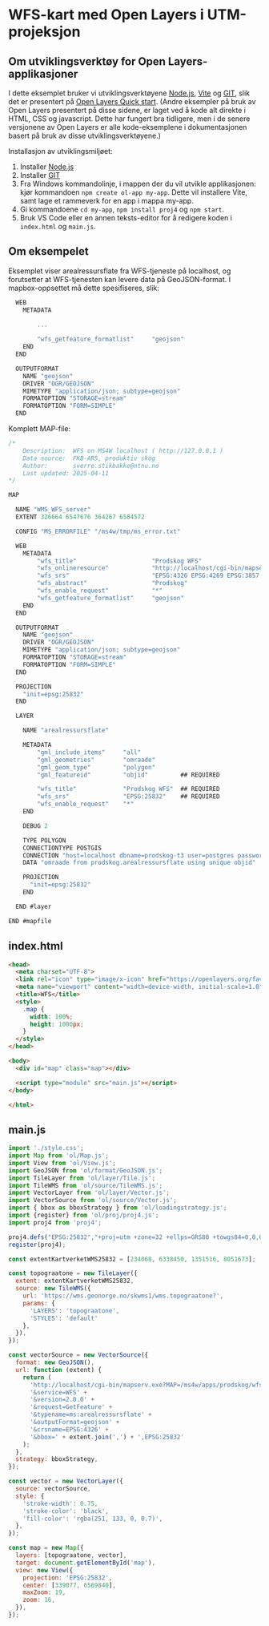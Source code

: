 # WFS-kart med Open Layers i UTM-projeksjon


## Om utviklingsverktøy for Open Layers-applikasjoner

I dette eksemplet bruker vi utviklingsverktøyene [Node.js](https://nodejs.org/en/about), [Vite](https://vite.dev/guide/) og [GIT](https://github.com/git-guides), slik det er presentert på [Open Layers Quick start](https://openlayers.org/doc/quickstart.html).
(Andre eksempler på bruk av Open Layers presentert på disse sidene, er laget ved å kode alt direkte i HTML, CSS og javascript. Dette har fungert bra tidligere, men i de senere versjonene av Open Layers er alle kode-eksemplene i dokumentasjonen basert på bruk av disse utviklingsverktøyene.)

Installasjon av utviklingsmiljøet:

1. Installer [Node.js](https://nodejs.org/en)
1. Installer [GIT](https://github.com/git-guides/install-git)
1. Fra Windows kommandolinje, i mappen der du vil utvikle applikasjonen: kjør kommandoen `npm create ol-app my-app`. Dette vil installere Vite, samt lage et rammeverk for en app i mappa my-app.
1. Gi kommandoene `cd my-app`, `npm install proj4` og `npm start`.
1. Bruk VS Code eller en annen teksts-editor for å redigere koden i `index.html` og `main.js`.

## Om eksempelet

Eksemplet viser arealressursflate fra WFS-tjeneste på localhost, og forutsetter at WFS-tjenesten kan levere data på GeoJSON-format. I mapbox-oppsettet må dette spesifiseres, slik:

```c
  WEB
    METADATA
        
        ...

        "wfs_getfeature_formatlist"     "geojson"
    END
  END
```

```c
  OUTPUTFORMAT
    NAME "geojson"
    DRIVER "OGR/GEOJSON"
    MIMETYPE "application/json; subtype=geojson"
    FORMATOPTION "STORAGE=stream"
    FORMATOPTION "FORM=SIMPLE"
  END
```

Komplett MAP-file:

```c
/*
    Description:  WFS on MS4W localhost ( http://127.0.0.1 )
    Data source:  FKB-AR5, produktiv skog
    Author:       sverre.stikbakke@ntnu.no
    Last updated: 2025-04-11
*/

MAP

  NAME "WMS_WFS_server"
  EXTENT 326664 6547676 364267 6584572

  CONFIG "MS_ERRORFILE" "/ms4w/tmp/ms_error.txt"

  WEB
    METADATA
        "wfs_title"                     "Prodskog WFS"                                                         ## REQUIRED
        "wfs_onlineresource"            "http://localhost/cgi-bin/mapserv.exe?MAP=/ms4w/apps/prodskog/wfs.map" ## Recommended
        "wfs_srs"                       "EPSG:4326 EPSG:4269 EPSG:3857 EPSG:25832 EPSG:25833"                  ## Recommended
        "wfs_abstract"                  "Prodskog"                                                             ## Recommended
        "wfs_enable_request"            "*"                                                                    ## REQUIRED
        "wfs_getfeature_formatlist"     "geojson"
    END
  END

  OUTPUTFORMAT
    NAME "geojson"
    DRIVER "OGR/GEOJSON"
    MIMETYPE "application/json; subtype=geojson"
    FORMATOPTION "STORAGE=stream"
    FORMATOPTION "FORM=SIMPLE"
  END

  PROJECTION
    "init=epsg:25832"
  END

  LAYER

    NAME "arealressursflate"

    METADATA      
        "gml_include_items"     "all"
        "gml_geometries"        "omraade"
        "gml_geom_type"         "polygon"
        "gml_featureid"         "objid"         ## REQUIRED

        "wfs_title"             "Prodskog WFS"  ## REQUIRED
        "wfs_srs"               "EPSG:25832"    ## REQUIRED
        "wfs_enable_request"    "*"
    END

    DEBUG 2

    TYPE POLYGON
    CONNECTIONTYPE POSTGIS
    CONNECTION "host=localhost dbname=prodskog-t3 user=postgres password=gulogulo port=5432" 
    DATA "omraade from prodskog.arealressursflate using unique objid"

    PROJECTION
      "init=epsg:25832"
    END

  END #layer

END #mapfile
```


## index.html

```html
<head>
  <meta charset="UTF-8">
  <link rel="icon" type="image/x-icon" href="https://openlayers.org/favicon.ico" />
  <meta name="viewport" content="width=device-width, initial-scale=1.0" />
  <title>WFS</title>
  <style>
    .map {
      width: 100%;
      height: 1000px;
    }
  </style>
</head>

<body>
  <div id="map" class="map"></div>

  <script type="module" src="main.js"></script>
</body>

</html>
```

## main.js

```js
import './style.css';
import Map from 'ol/Map.js';
import View from 'ol/View.js';
import GeoJSON from 'ol/format/GeoJSON.js';
import TileLayer from 'ol/layer/Tile.js';
import TileWMS from 'ol/source/TileWMS.js';
import VectorLayer from 'ol/layer/Vector.js';
import VectorSource from 'ol/source/Vector.js';
import { bbox as bboxStrategy } from 'ol/loadingstrategy.js';
import {register} from 'ol/proj/proj4.js';
import proj4 from 'proj4';

proj4.defs("EPSG:25832","+proj=utm +zone=32 +ellps=GRS80 +towgs84=0,0,0,0,0,0,0 +units=m +no_defs +type=crs");
register(proj4);

const extentKartverketWMS25832 = [234068, 6338450, 1351516, 8051673];

const topograatone = new TileLayer({
  extent: extentKartverketWMS25832,
  source: new TileWMS({
    url: 'https://wms.geonorge.no/skwms1/wms.topograatone?',
    params: {
      'LAYERS': 'topograatone',
      'STYLES': 'default'
    },
  }),
});

const vectorSource = new VectorSource({
  format: new GeoJSON(),
  url: function (extent) {
    return (
      'http://localhost/cgi-bin/mapserv.exe?MAP=/ms4w/apps/prodskog/wfs.map' +
      '&service=WFS' +
      '&version=2.0.0' +
      '&request=GetFeature' +
      '&typename=ms:arealressursflate' +
      '&outputFormat=geojson' +
      '&crsname=EPSG:4326' +
      '&bbox=' + extent.join(',') + ',EPSG:25832'
    );
  },
  strategy: bboxStrategy,
});

const vector = new VectorLayer({
  source: vectorSource,
  style: {
    'stroke-width': 0.75,
    'stroke-color': 'black',
    'fill-color': 'rgba(251, 133, 0, 0.7)',
  },
});

const map = new Map({
  layers: [topograatone, vector],
  target: document.getElementById('map'),
  view: new View({
    projection: 'EPSG:25832',
    center: [339077, 6569840],
    maxZoom: 19,
    zoom: 16,
  }),
});
```


